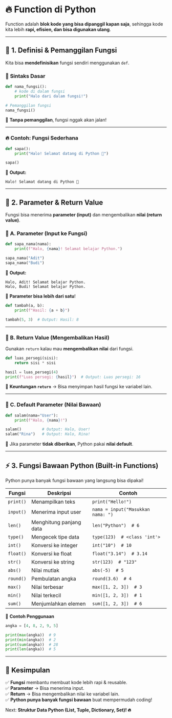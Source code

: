 # 🔥 **Function di Python**  

Function adalah **blok kode yang bisa dipanggil kapan saja**, sehingga kode kita lebih **rapi, efisien, dan bisa digunakan ulang**.  

---

## 🎯 **1. Definisi & Pemanggilan Fungsi**  

Kita bisa **mendefinisikan** fungsi sendiri menggunakan `def`.  

### 🔹 **Sintaks Dasar**
```python
def nama_fungsi():
    # kode di dalam fungsi
    print("Halo dari dalam fungsi!")

# Pemanggilan fungsi
nama_fungsi()
```
📌 **Tanpa pemanggilan**, fungsi nggak akan jalan!  

---

### 🔥 **Contoh: Fungsi Sederhana**
```python
def sapa():
    print("Halo! Selamat datang di Python 🚀")

sapa()
```
📝 **Output:**  
```
Halo! Selamat datang di Python 🚀
```

---

## 🔄 **2. Parameter & Return Value**  

Fungsi bisa menerima **parameter (input)** dan mengembalikan **nilai (return value)**.  

### 🔹 **A. Parameter (Input ke Fungsi)**  
```python
def sapa_nama(nama):
    print(f"Halo, {nama}! Selamat belajar Python.")

sapa_nama("Adit")
sapa_nama("Budi")
```
📝 **Output:**  
```
Halo, Adit! Selamat belajar Python.  
Halo, Budi! Selamat belajar Python.  
```

📌 **Parameter bisa lebih dari satu**!  
```python
def tambah(a, b):
    print(f"Hasil: {a + b}")

tambah(5, 3)  # Output: Hasil: 8
```

---

### 🔹 **B. Return Value (Mengembalikan Hasil)**  
Gunakan `return` kalau mau **mengembalikan nilai** dari fungsi.  

```python
def luas_persegi(sisi):
    return sisi * sisi

hasil = luas_persegi(4)
print(f"Luas persegi: {hasil}")  # Output: Luas persegi: 16
```

📌 **Keuntungan `return`** → Bisa menyimpan hasil fungsi ke variabel lain.

---

### 🔹 **C. Default Parameter (Nilai Bawaan)**  
```python
def salam(nama="User"):
    print(f"Halo, {nama}!")

salam()         # Output: Halo, User!
salam("Rina")   # Output: Halo, Rina!
```
📌 Jika parameter **tidak diberikan**, Python pakai **nilai default**.  

---

## ⚡ **3. Fungsi Bawaan Python (Built-in Functions)**  

Python punya banyak fungsi bawaan yang langsung bisa dipakai!  

| **Fungsi**  | **Deskripsi**  | **Contoh**  |
|-------------|---------------|------------|
| `print()`   | Menampilkan teks | `print("Hello!")` |
| `input()`   | Menerima input user | `nama = input("Masukkan nama: ")` |
| `len()`     | Menghitung panjang data | `len("Python")  # 6` |
| `type()`    | Mengecek tipe data | `type(123)  # <class 'int'>` |
| `int()`     | Konversi ke integer | `int("10")  # 10` |
| `float()`   | Konversi ke float | `float("3.14")  # 3.14` |
| `str()`     | Konversi ke string | `str(123)  # "123"` |
| `abs()`     | Nilai mutlak | `abs(-5)  # 5` |
| `round()`   | Pembulatan angka | `round(3.6)  # 4` |
| `max()`     | Nilai terbesar | `max([1, 2, 3])  # 3` |
| `min()`     | Nilai terkecil | `min([1, 2, 3])  # 1` |
| `sum()`     | Menjumlahkan elemen | `sum([1, 2, 3])  # 6` |

📌 **Contoh Penggunaan**  
```python
angka = [4, 8, 2, 9, 5]

print(max(angka))  # 9
print(min(angka))  # 2
print(sum(angka))  # 28
print(len(angka))  # 5
```

---

## 🚀 **Kesimpulan**  
✅ **Fungsi** membantu membuat kode lebih rapi & reusable.  
✅ **Parameter** → Bisa menerima input.  
✅ **Return** → Bisa mengembalikan nilai ke variabel lain.  
✅ **Python punya banyak fungsi bawaan** buat mempermudah coding!  

Next: **Struktur Data Python (List, Tuple, Dictionary, Set)! 🔥**